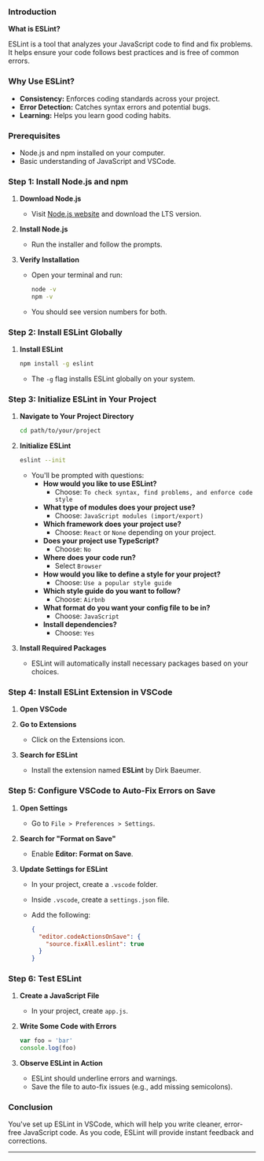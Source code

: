 ### **Introduction**

**What is ESLint?**

ESLint is a tool that analyzes your JavaScript code to find and fix problems. It helps ensure your code follows best practices and is free of common errors.

### **Why Use ESLint?**

- **Consistency:** Enforces coding standards across your project.
- **Error Detection:** Catches syntax errors and potential bugs.
- **Learning:** Helps you learn good coding habits.

### **Prerequisites**

- Node.js and npm installed on your computer.
- Basic understanding of JavaScript and VSCode.

### **Step 1: Install Node.js and npm**

1. **Download Node.js**

   - Visit [Node.js website](https://nodejs.org/en/download/) and download the LTS version.

2. **Install Node.js**

   - Run the installer and follow the prompts.

3. **Verify Installation**

   - Open your terminal and run:

     ```bash
     node -v
     npm -v
     ```

   - You should see version numbers for both.

### **Step 2: Install ESLint Globally**

1. **Install ESLint**

   ```bash
   npm install -g eslint
   ```

   - The `-g` flag installs ESLint globally on your system.

### **Step 3: Initialize ESLint in Your Project**

1. **Navigate to Your Project Directory**

   ```bash
   cd path/to/your/project
   ```

2. **Initialize ESLint**

   ```bash
   eslint --init
   ```

   - You'll be prompted with questions:
     - **How would you like to use ESLint?**
       - Choose: `To check syntax, find problems, and enforce code style`
     - **What type of modules does your project use?**
       - Choose: `JavaScript modules (import/export)`
     - **Which framework does your project use?**
       - Choose: `React` or `None` depending on your project.
     - **Does your project use TypeScript?**
       - Choose: `No`
     - **Where does your code run?**
       - Select `Browser`
     - **How would you like to define a style for your project?**
       - Choose: `Use a popular style guide`
     - **Which style guide do you want to follow?**
       - Choose: `Airbnb`
     - **What format do you want your config file to be in?**
       - Choose: `JavaScript`
     - **Install dependencies?**
       - Choose: `Yes`

3. **Install Required Packages**

   - ESLint will automatically install necessary packages based on your choices.

### **Step 4: Install ESLint Extension in VSCode**

1. **Open VSCode**

2. **Go to Extensions**

   - Click on the Extensions icon.

3. **Search for ESLint**

   - Install the extension named **ESLint** by Dirk Baeumer.

### **Step 5: Configure VSCode to Auto-Fix Errors on Save**

1. **Open Settings**

   - Go to `File > Preferences > Settings`.

2. **Search for "Format on Save"**

   - Enable **Editor: Format on Save**.

3. **Update Settings for ESLint**

   - In your project, create a `.vscode` folder.
   - Inside `.vscode`, create a `settings.json` file.
   - Add the following:

     ```json
     {
       "editor.codeActionsOnSave": {
         "source.fixAll.eslint": true
       }
     }
     ```

### **Step 6: Test ESLint**

1. **Create a JavaScript File**

   - In your project, create `app.js`.

2. **Write Some Code with Errors**

   ```javascript
   var foo = 'bar'
   console.log(foo)
   ```

3. **Observe ESLint in Action**

   - ESLint should underline errors and warnings.
   - Save the file to auto-fix issues (e.g., add missing semicolons).

### **Conclusion**

You've set up ESLint in VSCode, which will help you write cleaner, error-free JavaScript code. As you code, ESLint will provide instant feedback and corrections.

---

